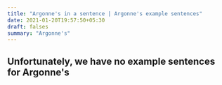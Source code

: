 ```yaml
---
title: "Argonne's in a sentence | Argonne's example sentences"
date: 2021-01-20T19:57:50+05:30
draft: falses
summary: "Argonne's"
---
```

## Unfortunately, we have no example sentences for Argonne's                 
